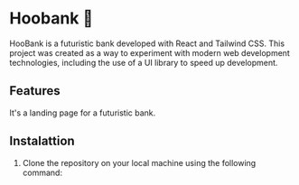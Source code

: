 # Hoobank 🤖
HooBank is a futuristic bank developed with React and Tailwind CSS. This project was created as a way to experiment with modern web development technologies, including the use of a UI library to speed up development.

## Features
It's a landing page for a futuristic bank.

## Instalattion

1. Clone the repository on your local machine using the following command:
#
